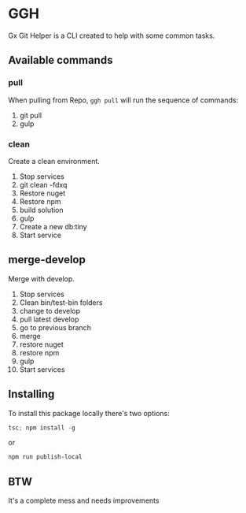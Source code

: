 # GGH

Gx Git Helper is a CLI created to help with some common tasks.

## Available commands

### pull

When pulling from Repo, `ggh pull` will run the sequence of commands:

1. git pull
2. gulp

### clean

Create a clean environment.

1. Stop services
2. git clean -fdxq
3. Restore nuget
4. Restore npm
5. build solution
6. gulp
7. Create a new db:tiny
8. Start service

## merge-develop

Merge with develop.

1. Stop services
2. Clean bin/test-bin folders
3. change to develop
4. pull latest develop
5. go to previous branch
6. merge
7. restore nuget
8. restore npm
9. gulp
10. Start services

## Installing

To install this package locally there's two options:

```powershell
tsc; npm install -g
```

or

```powershell
npm run publish-local
```

## BTW

It's a complete mess and needs improvements